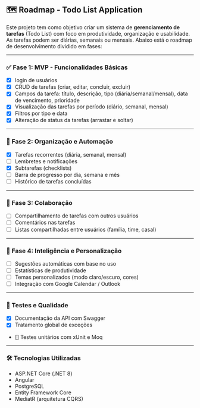 ## 🗺️ Roadmap - Todo List Application

Este projeto tem como objetivo criar um sistema de **gerenciamento de tarefas** (Todo List) com foco em produtividade, organização e usabilidade. As tarefas podem ser diárias, semanais ou mensais. Abaixo está o roadmap de desenvolvimento dividido em fases:

---

### ✅ Fase 1: MVP - Funcionalidades Básicas
- [x] login de usuários
- [x] CRUD de tarefas (criar, editar, concluir, excluir)
- [x] Campos da tarefa: título, descrição, tipo (diária/semanal/mensal), data de vencimento, prioridade
- [x] Visualização das tarefas por período (diário, semanal, mensal)
- [x] Filtros por tipo e data
- [x] Alteração de status da tarefas (arrastar e soltar)
---

### 🧪 Fase 2: Organização e Automação
- [x] Tarefas recorrentes (diária, semanal, mensal)
- [ ] Lembretes e notificações
- [x] Subtarefas (checklists)
- [ ] Barra de progresso por dia, semana e mês
- [ ] Histórico de tarefas concluídas
---

### 👥 Fase 3: Colaboração
- [ ] Compartilhamento de tarefas com outros usuários
- [ ] Comentários nas tarefas
- [ ] Listas compartilhadas entre usuários (família, time, casal)

---

### 🤖 Fase 4: Inteligência e Personalização
- [ ] Sugestões automáticas com base no uso
- [ ] Estatísticas de produtividade
- [ ] Temas personalizados (modo claro/escuro, cores)
- [ ] Integração com Google Calendar / Outlook
---

### 🧪 Testes e Qualidade
- [x] Documentação da API com Swagger
- [x] Tratamento global de exceções
- [] Testes unitários com xUnit e Moq

---

### 🛠️ Tecnologias Utilizadas
- ASP.NET Core (.NET 8)
- Angular
- PostgreSQL
- Entity Framework Core
- MediatR (arquitetura CQRS)
